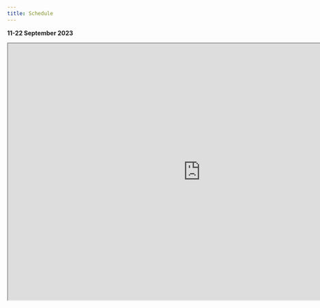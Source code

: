 ```yaml
---
title: Schedule
---
```


**11-22 September 2023**

<iframe  width=900 height=600 src="https://docs.google.com/spreadsheets/d/e/2PACX-1vRXd93LMFEqpPbqHLTigapdHdNYxGZTHlxe_I1UofGEVLE6OyTeGp_G1T2xodqGBOCi9p1jxvLGWE0b/pubhtml?widget=true&amp;headers=false"></iframe>
